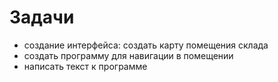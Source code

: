 # Задачи

- создание интерфейса:
  создать карту помещения склада
- создать программу для навигации в помещении
- написать текст к программе 
